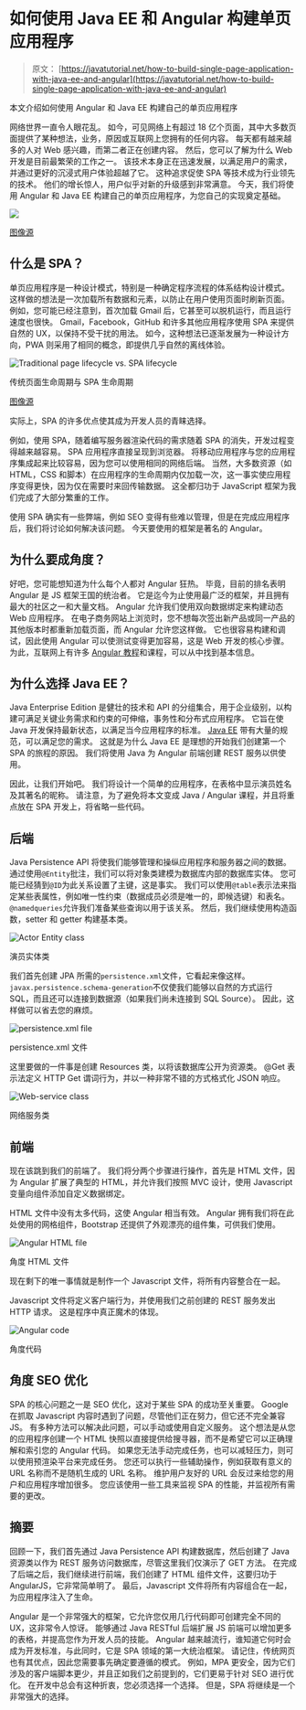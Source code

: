 # 如何使用 Java EE 和 Angular 构建单页应用程序

> 原文： [https://javatutorial.net/how-to-build-single-page-application-with-java-ee-and-angular](https://javatutorial.net/how-to-build-single-page-application-with-java-ee-and-angular)

本文介绍如何使用 Angular 和 Java EE 构建自己的单页应用程序

网络世界一直令人眼花乱。 如今，可见网络上有超过 18 亿个页面，其中大多数页面提供了某种想法，业务，原因或互联网上您拥有的任何内容。 每天都有越来越多的人对 Web 感兴趣，而第二者正在创建内容。 然后，您可以了解为什么 Web 开发是目前最繁荣的工作之一。 该技术本身正在迅速发展，以满足用户的需求，并通过更好的沉浸式用户体验超越了它。 这种追求促使 SPA 等技术成为行业领先的技术。 他们的增长惊人，用户似乎对新的升级感到非常满意。 今天，我们将使用 Angular 和 Java EE 构建自己的单页应用程序，为您自己的实现奠定基础。

![](img/6c562ad1be1e6841c2e2cd6db441c1f2.jpg)

[图像源](https://koukia.ca/going-single-page-app-or-traditional-web-app-cedb10041b50)

## 什么是 SPA？

单页应用程序是一种设计模式，特别是一种确定程序流程的体系结构设计模式。 这样做的想法是一次加载所有数据和元素，以防止在用户使用页面时刷新页面。 例如，您可能已经注意到，首次加载 Gmail 后，它甚至可以脱机运行，而且运行速度也很快。 Gmail，Facebook，GitHub 和许多其他应用程序使用 SPA 来提供自然的 UX，以保持不受干扰的用法。 如今，这种想法已逐渐发展为一种设计方向，PWA 则采用了相同的概念，即提供几乎自然的离线体验。

![Traditional page lifecycle vs. SPA lifecycle](img/ded351ccbdd0cdcb8cf9826a38421aa4.jpg)

传统页面生命周期与 SPA 生命周期

[图像源](https://msdn.microsoft.com/en-us/magazine/dn463786.aspx)

实际上，SPA 的许多优点使其成为开发人员的青睐选择。

例如，使用 SPA，随着编写服务器渲染代码的需求随着 SPA 的消失，开发过程变得越来越容易。 SPA 应用程序直接呈现到浏览器。 将移动应用程序与您的应用程序集成起来比较容易，因为您可以使用相同的网络后端。 当然，大多数资源（如 HTML，CSS 和脚本）在应用程序的生命周期内仅加载一次，这一事实使应用程序变得更快，因为仅在需要时来回传输数据。 这全都归功于 JavaScript 框架为我们完成了大部分繁重的工作。

使用 SPA 确实有一些弊端，例如 SEO 变得有些难以管理，但是在完成应用程序后，我们将讨论如何解决该问题。 今天要使用的框架是著名的 Angular。

## 为什么要成角度？

好吧，您可能想知道为什么每个人都对 Angular 狂热。 毕竟，目前的排名表明 Angular 是 JS 框架王国的统治者。 它是迄今为止使用最广泛的框架，并且拥有最大的社区之一和大量文档。 Angular 允许我们使用双向数据绑定来构建动态 Web 应用程序。 在电子商务网站上浏览时，您不想每次签出新产品或同一产品的其他版本时都重新加载页面，而 Angular 允许您这样做。 它也很容易构建和调试，因此使用 Angular 可以使测试变得更加容易，这是 Web 开发的核心步骤。 为此，互联网上有许多 [Angular 教程](https://hackr.io/tutorials/learn-angular)和课程，可以从中找到基本信息。

## 为什么选择 Java EE？

Java Enterprise Edition 是健壮的技术和 API 的分组集合，用于企业级别，以构建可满足关键业务需求和约束的可伸缩，事务性和分布式应用程序。 它旨在使 Java 开发保持最新状态，以满足当今应用程序的标准。 [Java EE](https://javatutorial.net/category/java-ee) 带有大量的规范，可以满足您的需求。 这就是为什么 Java EE 是理想的开始我们创建第一个 SPA 的旅程的原因。 我们将使用 Java 为 Angular 前端创建 REST 服务以供使用。

因此，让我们开始吧。 我们将设计一个简单的应用程序，在表格中显示演员姓名及其著名的昵称。 请注意，为了避免将本文变成 Java / Angular 课程，并且将重点放在 SPA 开发上，将省略一些代码。

## 后端

Java Persistence API 将使我们能够管理和操纵应用程序和服务器之间的数据。 通过使用`@Entity`批注，我们可以将对象类建模为数据库内部的数据库实体。 您可能已经猜到`@ID`为此关系设置了主键，这是事实。 我们可以使用`@table`表示法来指定某些表属性，例如唯一性约束（数据成员必须是唯一的，即候选键）和表名。 `@namedqueries`允许我们准备某些查询以用于该关系。 然后，我们继续使用构造函数，setter 和 getter 构建基本类。

![Actor Entity class](img/2d0c4fa1f3b3a5503b8970144d0f2d73.jpg)

演员实体类

我们首先创建 JPA 所需的`persistence.xml`文件，它看起来像这样。 `javax.persistence.schema-generation`不仅使我们能够以自然的方式运行 SQL，而且还可以连接到数据源（如果我们尚未连接到 SQL Source）。 因此，这样做可以省去您的麻烦。

![persistence.xml file](img/798d772673e063e74779dd0203b35c1e.jpg)

persistence.xml 文件

这里要做的一件事是创建 Resources 类，以将该数据库公开为资源类。 @Get 表示法定义 HTTP Get 谓词行为，并以一种非常不错的方式格式化 JSON 响应。

![Web-service class](img/cfc802204d84089510290f6f5f7084f0.jpg)

网络服务类

## 前端

现在该跳到我们的前端了。 我们将分两个步骤进行操作，首先是 HTML 文件，因为 Angular 扩展了典型的 HTML，并允许我们按照 MVC 设计，使用 Javascript 变量向组件添加自定义数据绑定。

HTML 文件中没有太多代码，这使 Angular 相当有效。 Angular 拥有我们将在此处使用的网格组件，Bootstrap 还提供了外观漂亮的组件集，可供我们使用。

![Angular HTML file](img/5127732c53803d1698584f04078ec531.jpg)

角度 HTML 文件

现在剩下的唯一事情就是制作一个 Javascript 文件，将所有内容整合在一起。

Javascript 文件将定义客户端行为，并使用我们之前创建的 REST 服务发出 HTTP 请求。 这是程序中真正魔术的体现。

![Angular code](img/bd62942479fa605bf6cc265d567d1500.jpg)

角度代码

## 角度 SEO 优化

SPA 的核心问题之一是 SEO 优化，这对于某些 SPA 的成功至关重要。 Google 在抓取 Javascript 内容时遇到了问题，尽管他们正在努力，但它还不完全兼容 JS。 有多种方法可以解决此问题，可以手动或使用自定义服务。 这个想法是从您的应用程序创建一个 HTML 快照以直接提供给搜寻器，而不是希望它可以正确理解和索引您的 Angular 代码。 如果您无法手动完成任务，也可以减轻压力，则可以使用预渲染平台来完成任务。 您还可以执行一些辅助操作，例如获取有意义的 URL 名称而不是随机生成的 URL 名称。 维护用户友好的 URL 会反过来给您的用户和应用程序增加很多。 您应该使用一些工具来监视 SPA 的性能，并监视所有需要的更改。

## 摘要

回顾一下，我们首先通过 Java Persistence API 构建数据库，然后创建了 Java 资源类以作为 REST 服务访问数据库，尽管这里我们仅演示了 GET 方法。 在完成了后端之后，我们继续进行前端，我们创建了 HTML 组件文件，这要归功于 AngularJS，它非常简单明了。 最后，Javascript 文件将所有内容组合在一起，为应用程序注入了生命。

Angular 是一个非常强大的框架，它允许您仅用几行代码即可创建完全不同的 UX，这非常令人惊讶。 能够通过 Java RESTful 后端扩展 JS 前端可以增加更多的表格，并提高您作为开发人员的技能。 Angular 越来越流行，谁知道它何时会成为开发标准，与此同时，它是 SPA 领域的第一大统治框架。 请记住，传统网页也有其优点，因此您需要事先确定要遵循的模式。 例如，MPA 更安全，因为它们涉及的客户端脚本更少，并且正如我们之前提到的，它们更易于针对 SEO 进行优化。 在开发中总会有这种折衷，您必须选择一个选择。 但是，SPA 将继续是一个非常强大的选择。